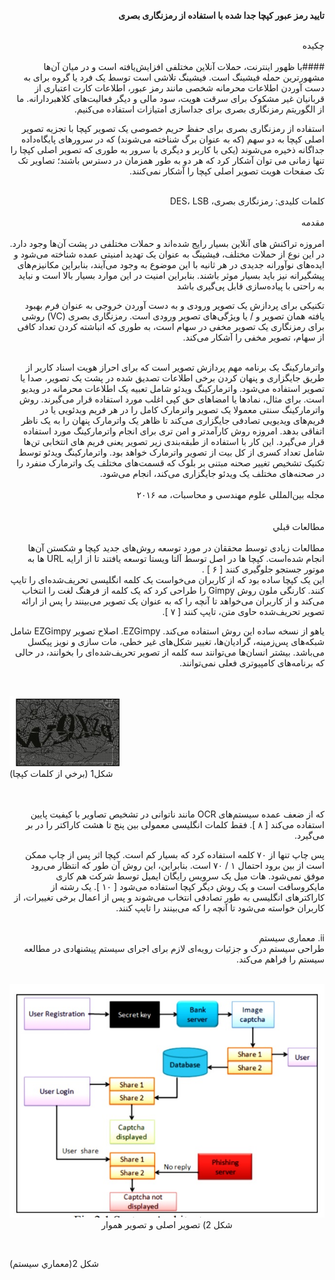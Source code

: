 
<div dir="rtl">
  
  
**تایید رمز عبور کپچا جدا شده با استفاده از رمزنگاری بصری**
  
  </div>
<br/>

<div dir="rtl">
  چكيده
</div>


<br/>
<div dir="rtl">
 ####با ظهور اینترنت، حملات آنلاین مختلفی افزایش‌یافته است و در میان آن‌ها مشهورترین حمله فیشینگ است. فیشینگ تلاشی است توسط یک فرد یا گروه برای به دست آوردن اطلاعات محرمانه شخصی مانند رمز عبور، اطلاعات کارت اعتباری از قربانیان غیر مشکوک برای سرقت هویت، سود مالی و دیگر فعالیت‌های کلاهبردارانه. ما از الگوریتم رمزنگاری بصری برای جداسازی امتیازات استفاده می‌کنیم. 
  <br/>
  
  استفاده از رمزنگاری بصری برای حفظ حریم خصوصی یک تصویر کپچا با تجزیه تصویر اصلی کپچا به دو سهم (‏که به عنوان برگ شناخته می‌شوند)‏ که در سرورهای پایگاه‌داده جداگانه ذخیره می‌شوند (‏یکی با کاربر و دیگری با سرور به طوری که تصویر اصلی کپچا را تنها زمانی می توان آشکار کرد که هر دو به طور همزمان در دسترس باشند؛ تصاویر تک‌ تک صفحات هویت تصویر اصلی کپچا را آشکار نمی‌کنند. 
 </div>
 
</br>

<div dir="rtl">
  کلمات کلیدی: رمزنگاری بصری، DES، LSB 
  </div>
  <br/>
  
<div dir="rtl">
مقدمه 
  </div>
  <br/>
<div dir="rtl">
  امروزه تراکنش های آنلاین بسیار رایج شده‌اند و حملات مختلفی در پشت آن‌ها وجود دارد. در این نوع از حملات مختلف، فیشینگ به عنوان یک تهدید امنیتی عمده شناخته می‌شود و ایده‌های نوآورانه جدیدی در هر ثانیه با این موضوع به وجود می‌آیند، بنابراین مکانیزم‌های پیشگیرانه نیز باید بسیار موثر باشند. بنابراین امنیت در این موارد بسیار بالا است و نباید به راحتی با پیاده‌سازی قابل پی‌گیری باشد
 
 <br/>
 
 تکنیکی برای پردازش یک تصویر ورودی و به دست آوردن خروجی به عنوان فرم بهبود یافته همان تصویر و / یا ویژگی‌های تصویر ورودی است. رمزنگاری بصری (‏VC)‏ روشی برای رمزنگاری یک تصویر مخفی در سهام است، به طوری که انباشته کردن تعداد کافی از سهام، تصویر مخفی را آشکار می‌کند. 
  
  </div>
  
  <br/>
  <div dir="rtl">
  واترمارکینگ یک برنامه مهم پردازش تصویر است که برای احراز هویت اسناد کاربر از طریق جایگزاری و پنهان کردن برخی اطلاعات تصدیق شده در پشت یک تصویر، صدا یا تصویر استفاده می‌شود. واترمارکینگ ویدئو شامل تعبیه یک اطلاعات محرمانه در ویدیو است. برای مثال، نمادها یا امضاهای حق کپی اغلب مورد استفاده قرار می‌گیرند. روش واترمارکینگ سنتی معمولا یک تصویر واترمارک کامل را در هر فریم ویدئویی یا در فریم‌های ویدیویی تصادفی جایگزاری می‌کند تا ظاهر یک واترمارک پنهان را به یک ناظر اتفاقی بدهد. امروزه روش کارآمدتر و امن تری برای انجام واترمارکینگ مورد استفاده قرار می‌گیرد. این کار با استفاده از طبقه‌بندی زیر تصویر یعنی فریم های انتخابی تن‌ها شامل تعداد کسری از کل بیت از تصویر واترمارک خواهد بود. واترمارکینگ ويدئو توسط تکنیک تشخیص تغییر صحنه مبتنی بر بلوک که قسمت‌های مختلف یک واترمارک منفرد را در صحنه‌های مختلف یک ویدئو جایگزاری می‌کند، انجام می‌شود. 
  </div>
  
  <br/>
  
  <div dir="rtl">
  مجله بین‌المللی علوم مهندسی و محاسبات، مه ۲۰۱۶ 
  </div>
  <br/>
  <br/>
  
  <div dir="rtl">
  مطالعات قبلي 
  
  </div>
  
  <br/>
  
<div dir="rtl">
  مطالعات زیادی توسط محققان در مورد توسعه روش‌های جدید کپچا و شکستن آن‌ها انجام شده‌است. کپچا ها در اصل توسط آلتا ویستا توسعه یافتند تا از ارایه URL ها به موتور جستجو جلوگیری کنند [‏ ۶ ] ‏.
  <br/>
   این یک کپچا ساده بود که از کاربران می‌خواست یک کلمه انگلیسی تحریف‌شده‌ای را تایپ کنند. کارنگی ملون روش Gimpy را طراحی کرد که یک کلمه از فرهنگ لغت را انتخاب می‌کند و از کاربران می‌خواهد تا آنچه را که به عنوان یک تصویر می‌بینند را پس از ارائه تصویر تحریف‌شده حاوی متن، تایپ کنند [‏ ۷ ]‏.
  <br/>
  
   یاهو از نسخه ساده این روش استفاده می‌کند. EZGimpy. اصلاح تصویر EZGimpy شامل شبکه‌های پس‌زمینه، گرادیان‌ها، تغییر شکل‌های غیر خطی، مات سازی و نویز پیکسل می‌باشد. بیشتر انسان‌ها می‌توانند سه کلمه از تصویر تحریف‌شده‌ای را بخوانند، در حالی که برنامه‌های کامپیوتری فعلی نمی‌توانند. 
  </div>
  
  <br/>
 
![تصوير 1](https://github.com/semnan-university-ai/image-processing-class/blob/main/excersiecs/Homayontoosy/25/pic/image001.jpg)
<br/>
شكل1 (برخي از كلمات كپچا)

<br/>
<br/>

<div dir="rtl">
  که از ضعف عمده سیستم‌های OCR مانند ناتوانی در تشخیص تصاویر با کیفیت پایین استفاده می‌کند [‏ ۸ ]‏. فقط کلمات انگلیسی معمولی بین پنج تا هشت کاراکتر را در بر می‌گیرد. 
  
  <br/>
  
  پس چاپ تنها از ۷۰ کلمه استفاده کرد که بسیار کم است. کپچا اثر پس از چاپ ممکن است از بین برود 
احتمال ۱ / ۷۰ است. بنابراین، این روش آن طور که انتظار می‌رود موفق نمی‌شود. 
هات میل یک سرویس رایگان ایمیل توسط شرکت هم‌ کاری مایکروسافت است و یک روش دیگر کپچا استفاده می‌شود [‏ ۱۰ ]‏. یک رشته از کاراکترهای انگلیسی به طور تصادفی انتخاب می‌شوند و پس از اعمال برخی تغییرات، از کاربران خواسته می‌شود تا آنچه را که می‌بینند را تایپ کنند. 
 
  </div>

<br/>

<div dir="rtl">
  ii. معماری سیستم
  <br/>
  طراحی سیستم درک و جزئیات رویه‌ای لازم برای اجرای سیستم پیشنهادی در مطالعه سیستم را فراهم می‌کند. 
  </div>
  
  <br/>
  
<p align="center">
      <img src="pic/image002.jpg" />
     <br> شكل 2) تصوير اصلی و تصوير هموار<br/>
    </p>
 
 <br/>
 
  شكل 2(معماري سيستم)
